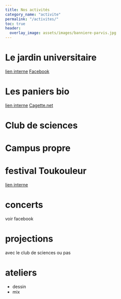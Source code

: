 ```yaml
---
title: Nos activités
category_name: "activite"
permalink: "/activites/"
toc: true
header:
  overlay_image: assets/images/banniere-parvis.jpg
---
```

# Le jardin universitaire

[lien interne](jardin/)
[Facebook](https://www.facebook.com/jardinluminy/)

# Les paniers bio

[lien interne](paniers/)
[Cagette.net](http://app.cagette.net/group/2003)

# Club de sciences

# Campus propre

# festival Toukouleur

[lien interne](toukouleur/)

# concerts
voir facebook

# projections
avec le club de sciences ou pas

# ateliers
  - dessin
  - mix
